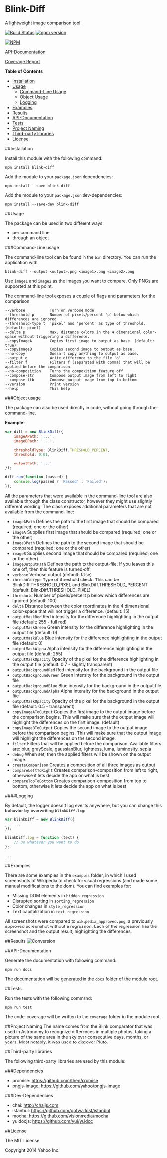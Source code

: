Blink-Diff
==========

A lightweight image comparison tool

[![Build Status](https://secure.travis-ci.org/yahoo/blink-diff.png)](http://travis-ci.org/yahoo/blink-diff)
[![npm version](https://badge.fury.io/js/blink-diff.svg)](http://badge.fury.io/js/blink-diff)

[![NPM](https://nodei.co/npm/blink-diff.png?downloads=true)](https://nodei.co/npm/blink-diff/)


[API-Documentation](http://yahoo.github.io/blink-diff/docs/)

[Coverage Report](http://yahoo.github.io/blink-diff/coverage/lcov-report/)


**Table of Contents**
* [Installation](#installation)
* [Usage](#usage)
    * [Command-Line Usage](#command-line-usage)
    * [Object Usage](#object-usage)
    * [Logging](#logging)
* [Examples](#examples)
* [Results](#results)
* [API-Documentation](#api-documentation)
* [Tests](#tests)
* [Project Naming](#project-naming)
* [Third-party libraries](#third-party-libraries)
* [License](#license)


##Installation

Install this module with the following command:
```shell
npm install blink-diff
```

Add the module to your ```package.json``` dependencies:
```shell
npm install --save blink-diff
```
Add the module to your ```package.json``` dev-dependencies:
```shell
npm install --save-dev blink-diff
```

##Usage

The package can be used in two different ways:
 * per command line
 * through an object

###Command-Line usage

The command-line tool can be found in the ```bin``` directory. You can run the application with

```shell
blink-diff --output <output>.png <image1>.png <image2>.png
```
Use ```image1``` and ```image2``` as the images you want to compare.
Only PNGs are supported at this point.


The command-line tool exposes a couple of flags and parameters for the comparison:
```shell
--verbose           Turn on verbose mode
--threshold p       Number of pixels/percent 'p' below which differences are ignored
--threshold-type t  'pixel' and 'percent' as type of threshold. (default: pixel)
--delta p           Max. distance colors in the 4 dimensional color-space without triggering a difference.
--copyImageA        Copies first image to output as base. (default: true)
--copyImageB        Copies second image to output as base.
--no-copy           Doesn't copy anything to output as base.
--output o          Write difference to the file 'o'
--filter f          Filters f (separated with comma) that will be applied before the comparison.
--no-composition    Turns the composition feature off
--compose-ltr       Compose output image from left to right
--compose-ttb       Compose output image from top to bottom
--version           Print version
--help              This help
```


###Object usage

The package can also be used directly in code, without going through the command-line.

**Example:**
```javascript
var diff = new BlinkDiff({
    imageAPath: '...',
    imageBPath: '...',

    thresholdType: BlinkDiff.THRESHOLD_PERCENT,
    threshold: 0.01,

    outputPath: '...'
});

diff.run(function (passed) {
    console.log(passed ? 'Passed' : 'Failed');
});
```

All the parameters that were available in the command-line tool are also available through the class constructor, however they might use slightly different wording. The class exposes additional parameters that are not available from the command-line:
* ```imageAPath``` Defines the path to the first image that should be compared (required; one or the other)
* ```imageA``` Supplies first image that should be compared (required; one or the other)
* ```imageBPath``` Defines the path to the second image that should be compared (required; one or the other)
* ```imageB``` Supplies second image that should be compared (required; one or the other)
* ```imageOutputPath``` Defines the path to the output-file. If you leaves this one off, then this feature is turned-off.
* ```verbose``` Verbose output (default: false)
* ```thresholdType``` Type of threshold check. This can be BlinkDiff.THRESHOLD_PIXEL and BlinkDiff.THRESHOLD_PERCENT (default: BlinkDiff.THRESHOLD_PIXEL)
* ```threshold``` Number of pixels/percent p below which differences are ignored (default: 100)
* ```delta``` Distance between the color coordinates in the 4 dimensional color-space that will not trigger a difference. (default: 15)
* ```outputMaskRed``` Red intensity for the difference highlighting in the output file (default: 255 - full red)
* ```outputMaskGreen``` Green intensity for the difference highlighting in the output file (default: 0)
* ```outputMaskBlue``` Blue intensity for the difference highlighting in the output file (default: 0)
* ```outputMaskAlpha``` Alpha intensity for the difference highlighting in the output file (default: 255)
* ```outputMaskOpacity``` Opacity of the pixel for the difference highlighting in the output file (default: 0.7 - slightly transparent)
* ```outputBackgroundRed``` Red intensity for the background in the output file
* ```outputBackgroundGreen``` Green intensity for the background in the output file
* ```outputBackgroundBlue``` Blue intensity for the background in the output file
* ```outputBackgroundAlpha``` Alpha intensity for the background in the output file
* ```outputMaskOpacity``` Opacity of the pixel for the background in the output file (default: 0.5 - transparent)
* ```copyImageAToOutput``` Copies the first image to the output image before the comparison begins. This will make sure that the output image will highlight the differences on the first image. (default)
* ```copyImageBToOutput``` Copies the second image to the output image before the comparison begins. This will make sure that the output image will highlight the differences on the second image.
* ```filter``` Filters that will be applied before the comparison. Available filters are: blur, grayScale, gaussianBlur, lightness, luma, luminosity, sepia
* ```debug``` When set, then the applied filters will be shown on the output image.
* ```createComparison``` Creates a composition of all three images as output
* ```compareLeftToRight``` Creates comparison-composition from left to right, otherwise it lets decide the app on what is best
* ```compareTopToBottom``` Creates comparison-composition from top to bottom, otherwise it lets decide the app on what is best


####Logging

By default, the logger doesn't log events anywhere, but you can change this behavior by overwriting ```blinkDiff.log```:

```javascript
var blinkDiff = new BlinkDiff({
    ...
});

blinkDiff.log = function (text) {
    // Do whatever you want to do
};

...
```


##Examples

There are some examples in the ```examples``` folder, in which I used screenshots of Wikipedia to check for visual regressions (and made some manual modifications to the dom).
You can find examples for:
* Missing DOM elements in ```hidden_regression```
* Disrupted sorting in ```sorting_regression```
* Color changes in ```style_regression```
* Text capitalization in ```text_regression```

All screenshots were compared to ```wikipedia_approved.png```, a previously approved screenshot without a regression.
Each of the regression has the screenshot and the output result, highlighting the differences.

##Results
![Conversion](https://raw.githubusercontent.com/yahoo/blink-diff/master/images/conversion.png)

##API-Documentation

Generate the documentation with following command:
```shell
npm run docs
```
The documentation will be generated in the ```docs``` folder of the module root.

##Tests

Run the tests with the following command:
```shell
npm run test
```
The code-coverage will be written to the ```coverage``` folder in the module root.


##Project Naming
The name comes from the Blink comparator that was used in Astronomy to recognize differences in multiple photos, taking a picture of the same area in the sky over consecutive days, months, or years. Most notably, it was used to discover Pluto.

##Third-party libraries

The following third-party libraries are used by this module:

###Dependencies
* promise: https://github.com/then/promise
* pngjs-image: https://github.com/yahoo/pngjs-image

###Dev-Dependencies
* chai: http://chaijs.com
* istanbul: https://github.com/gotwarlost/istanbul
* mocha: https://github.com/visionmedia/mocha
* yuidocjs: https://github.com/yui/yuidoc

##License

The MIT License

Copyright 2014 Yahoo Inc.
